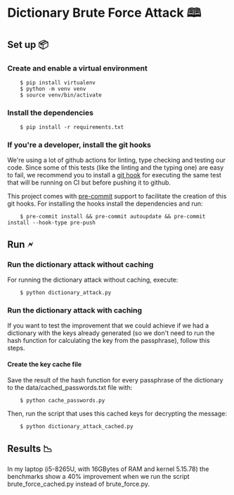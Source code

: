 # Dictionary Brute Force Attack 🕮

## Set up 📦

### Create and enable a virtual environment

```
    $ pip install virtualenv
    $ python -m venv venv
    $ source venv/bin/activate
```

### Install the dependencies

```
    $ pip install -r requirements.txt
```

### If you're a developer, install the git hooks
We're using a lot of github actions for linting, type checking and testing our code. 
Since some of this tests (like the linting and the typing one) are easy to fail, we recommend you to install a [git hook](https://githooks.com/) for executing the same test that will be running on CI but before pushing it to github.

This project comes with [pre-commit](https://pre-commit.com/) support to facilitate the creation of this git hooks. For installing the hooks install the dependencies and run:

```
    $ pre-commit install && pre-commit autoupdate && pre-commit install --hook-type pre-push
```

## Run 🗲

### Run the dictionary attack without caching 
For running the dictionary attack without caching, execute:

```
    $ python dictionary_attack.py
```

### Run the dictionary attack with caching
If you want to test the improvement that we could achieve if we had a dictionary with the keys already generated (so we don't need to run the hash function for calculating the key from the passphrase), follow this steps.

#### Create the key cache file
Save the result of the hash function for every passphrase of the dictionary to the data/cached_passwords.txt file with:

```
    $ python cache_passwords.py
```

Then, run the script that uses this cached keys for decrypting the message:

```
    $ python dictionary_attack_cached.py
```

## Results 📉
In my laptop (i5-8265U, with 16GBytes of RAM and kernel 5.15.78) the benchmarks show a 40% improvement when we run the script brute_force_cached.py instead of brute_force.py.
